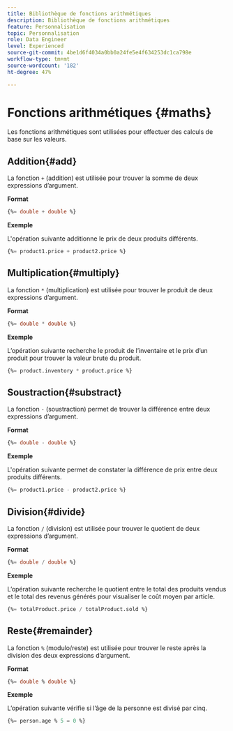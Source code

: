 ```yaml
---
title: Bibliothèque de fonctions arithmétiques
description: Bibliothèque de fonctions arithmétiques
feature: Personnalisation
topic: Personnalisation
role: Data Engineer
level: Experienced
source-git-commit: 4be1d6f4034a0bb0a24fe5e4f634253dc1ca798e
workflow-type: tm+mt
source-wordcount: '182'
ht-degree: 47%

---
```


# Fonctions arithmétiques {#maths}

Les fonctions arithmétiques sont utilisées pour effectuer des calculs de base sur les valeurs.

## Addition{#add}

La fonction `+` (addition) est utilisée pour trouver la somme de deux expressions d’argument.

**Format**

```sql
{%= double + double %}
```

**Exemple**

L&#39;opération suivante additionne le prix de deux produits différents.

```sql
{%= product1.price + product2.price %}
```

## Multiplication{#multiply}

La fonction `*` (multiplication) est utilisée pour trouver le produit de deux expressions d’argument.

**Format**

```sql
{%= double * double %}
```

**Exemple**

L’opération suivante recherche le produit de l’inventaire et le prix d’un produit pour trouver la valeur brute du produit.

```sql
{%= product.inventory * product.price %}
```

## Soustraction{#substract}

La fonction `-` (soustraction) permet de trouver la différence entre deux expressions d’argument.

**Format**

```sql
{%= double - double %}
```

**Exemple**

L&#39;opération suivante permet de constater la différence de prix entre deux produits différents.

```sql
{%= product1.price - product2.price %}
```

## Division{#divide}

La fonction `/` (division) est utilisée pour trouver le quotient de deux expressions d’argument.

**Format**

```sql
{%= double / double %}
```

**Exemple**

L’opération suivante recherche le quotient entre le total des produits vendus et le total des revenus générés pour visualiser le coût moyen par article.

```sql
{%= totalProduct.price / totalProduct.sold %}
```

## Reste{#remainder}

La fonction `%` (modulo/reste) est utilisée pour trouver le reste après la division des deux expressions d’argument.

**Format**

```sql
{%= double % double %}
```

**Exemple**

L’opération suivante vérifie si l’âge de la personne est divisé par cinq.

```sql
{%= person.age % 5 = 0 %}
```
